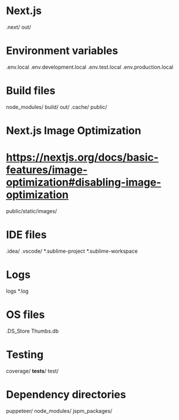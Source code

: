 # Next.js
.next/
out/

# Environment variables
.env.local
.env.development.local
.env.test.local
.env.production.local

# Build files
node_modules/
build/
out/
.cache/
public/

# Next.js Image Optimization
# https://nextjs.org/docs/basic-features/image-optimization#disabling-image-optimization
public/static/images/

# IDE files
.idea/
.vscode/
*.sublime-project
*.sublime-workspace

# Logs
logs
*.log

# OS files
.DS_Store
Thumbs.db

# Testing
coverage/
__tests__/
test/

# Dependency directories
puppeteer/
node_modules/
jspm_packages/
